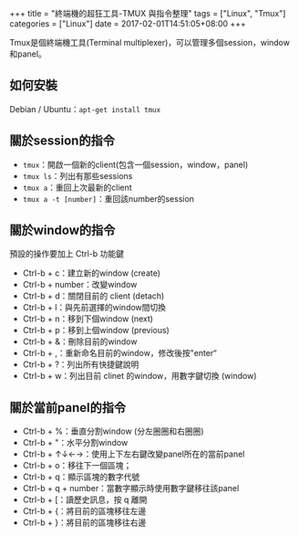 +++
title = "終端機的超狂工具-TMUX 與指令整理"
tags = ["Linux", "Tmux"]
categories = ["Linux"]
date = 2017-02-01T14:51:05+08:00
+++

Tmux是個終端機工具(Terminal multiplexer)，可以管理多個session，window和panel。

如何安裝
---

Debian / Ubuntu：`apt-get install tmux`

關於session的指令
---

*   `tmux`：開啟一個新的client(包含一個session，window，panel)
*   `tmux ls`：列出有那些sessions
*   `tmux a`：重回上次最新的client
*   `tmux a -t [number]`：重回該number的session

關於window的指令
---

預設的操作要加上 Ctrl-b 功能鍵

*   Ctrl-b + c：建立新的window (create)
*   Ctrl-b + number：改變window
*   Ctrl-b + d：關閉目前的 client (detach)
*   Ctrl-b + l：與先前選擇的window間切換
*   Ctrl-b + n：移到下個window (next)
*   Ctrl-b + p：移到上個window (previous)
*   Ctrl-b + &：刪除目前的window
*   Ctrl-b + ,：重新命名目前的window，修改後按"enter“
*   Ctrl-b + ?：列出所有快捷鍵說明
*   Ctrl-b + w：列出目前 clinet 的window，用數字鍵切換 (window)

關於當前panel的指令
---

*   Ctrl-b + %：垂直分割window (分左圈圈和右圈圈)
*   Ctrl-b + "：水平分割window
*   Ctrl-b + ↑↓←→：使用上下左右鍵改變panel所在的當前panel
*   Ctrl-b + o：移往下一個區塊；
*   Ctrl-b + q：顯示區塊的數字代號
*   Ctrl-b + q + number：當數字顯示時使用數字鍵移往該panel
*   Ctrl-b + \[：讀歷史訊息，按 q 離開
*   Ctrl-b + {：將目前的區塊移往左邊
*   Ctrl-b + }：將目前的區塊移往右邊
